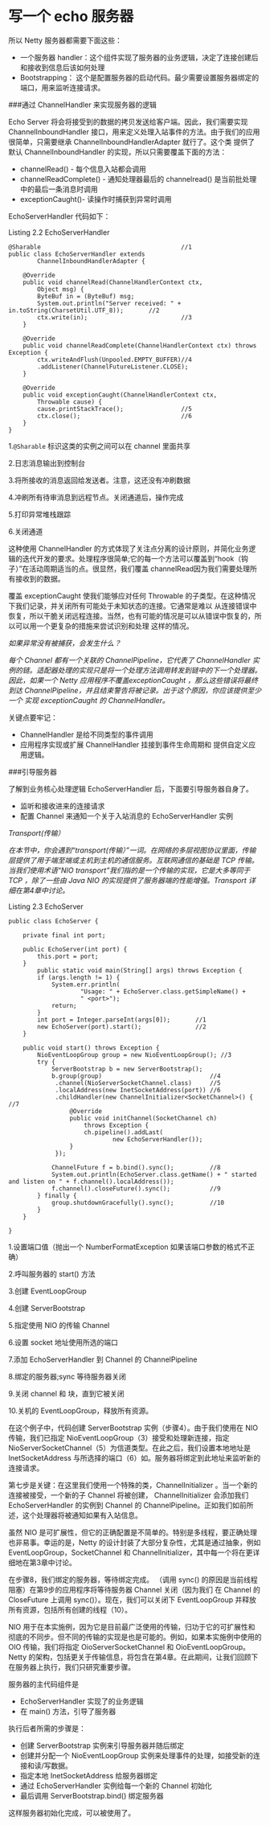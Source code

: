写一个 echo 服务器
======

所以 Netty 服务器都需要下面这些：

* 一个服务器 handler：这个组件实现了服务器的业务逻辑，决定了连接创建后和接收到信息后该如何处理
* Bootstrapping： 这个是配置服务器的启动代码。最少需要设置服务器绑定的端口，用来监听连接请求。

###通过 ChannelHandler 来实现服务器的逻辑

Echo Server 将会将接受到的数据的拷贝发送给客户端。因此，我们需要实现 ChannelInboundHandler 接口，用来定义处理入站事件的方法。由于我们的应用很简单，只需要继承 ChannelInboundHandlerAdapter 就行了。这个类 提供了默认 ChannelInboundHandler 的实现，所以只需要覆盖下面的方法：


* channelRead() - 每个信息入站都会调用
* channelReadComplete() - 通知处理器最后的 channelread() 是当前批处理中的最后一条消息时调用
* exceptionCaught()- 读操作时捕获到异常时调用

EchoServerHandler 代码如下：

Listing 2.2 EchoServerHandler
	
	@Sharable										//1
	public class EchoServerHandler extends
	        ChannelInboundHandlerAdapter {
	
	    @Override
	    public void channelRead(ChannelHandlerContext ctx,
	        Object msg) {
	        ByteBuf in = (ByteBuf) msg;
	        System.out.println("Server received: " + in.toString(CharsetUtil.UTF_8));		//2
	        ctx.write(in);							//3
	    }
	
	    @Override
	    public void channelReadComplete(ChannelHandlerContext ctx) throws Exception {
	        ctx.writeAndFlush(Unpooled.EMPTY_BUFFER)//4
			.addListener(ChannelFutureListener.CLOSE);
	    }
	
	    @Override
	    public void exceptionCaught(ChannelHandlerContext ctx,
	        Throwable cause) {
	        cause.printStackTrace();				//5
	        ctx.close();							//6
	    }
	}

1.`@Sharable` 标识这类的实例之间可以在 channel 里面共享

2.日志消息输出到控制台

3.将所接收的消息返回给发送者。注意，这还没有冲刷数据

4.冲刷所有待审消息到远程节点。关闭通道后，操作完成

5.打印异常堆栈跟踪

6.关闭通道

这种使用 ChannelHandler 的方式体现了关注点分离的设计原则，并简化业务逻辑的迭代开发的要求。处理程序很简单;它的每一个方法可以覆盖到“hook（钩子）”在活动周期适当的点。很显然，我们覆盖 channelRead因为我们需要处理所有接收到的数据。

覆盖 exceptionCaught 使我们能够应对任何 Throwable 的子类型。在这种情况下我们记录，并关闭所有可能处于未知状态的连接。它通常是难以
从连接错误中恢复，所以干脆关闭远程连接。当然，也有可能的情况是可以从错误中恢复的，所以可以用一个更复杂的措施来尝试识别和处理
这样的情况。

*如果异常没有被捕获，会发生什么？*

*每个 Channel 都有一个关联的 ChannelPipeline，它代表了 ChannelHandler 实例的链。适配器处理的实现只是将一个处理方法调用转发到链中的下一个处理器。因此，如果一个 Netty 应用程序不覆盖exceptionCaught ，那么这些错误将最终到达 ChannelPipeline，并且结束警告将被记录。出于这个原因，你应该提供至少一个 实现 exceptionCaught 的 ChannelHandler。*

关键点要牢记：

* ChannelHandler 是给不同类型的事件调用
* 应用程序实现或扩展 ChannelHandler 挂接到事件生命周期和
提供自定义应用逻辑。

###引导服务器

了解到业务核心处理逻辑 EchoServerHandler 后，下面要引导服务器自身了。

* 监听和接收进来的连接请求
* 配置 Channel 来通知一个关于入站消息的 EchoServerHandler 实例

*Transport(传输）*

*在本节中，你会遇到“transport(传输）”一词。在网络的多层视图协议里面，传输层提供了用于端至端或主机到主机的通信服务。互联网通信的基础是 TCP 传输。当我们使用术语“NIO transport”我们指的是一个传输的实现，它是大多等同于 TCP ，除了一些由 Java NIO 的实现提供了服务器端的性能增强。Transport 详细在第4章中讨论。*

Listing 2.3 EchoServer
	
	public class EchoServer {
	
	    private final int port;
	        
	    public EchoServer(int port) {
	        this.port = port;
	    }
		    public static void main(String[] args) throws Exception {
	        if (args.length != 1) {
	            System.err.println(
	                    "Usage: " + EchoServer.class.getSimpleName() +
	                    " <port>");
	            return;
	        }
	        int port = Integer.parseInt(args[0]);		//1
	        new EchoServer(port).start();				//2
	    }

	    public void start() throws Exception {
	        NioEventLoopGroup group = new NioEventLoopGroup(); //3
	        try {
	            ServerBootstrap b = new ServerBootstrap();
	            b.group(group)								//4
	             .channel(NioServerSocketChannel.class)		//5
	             .localAddress(new InetSocketAddress(port))	//6
	             .childHandler(new ChannelInitializer<SocketChannel>() { //7
	                 @Override
	                 public void initChannel(SocketChannel ch) 
	                     throws Exception {
	                     ch.pipeline().addLast(
	                             new EchoServerHandler());
	                 }
	             });
	
	            ChannelFuture f = b.bind().sync();			//8
	            System.out.println(EchoServer.class.getName() + " started and listen on " + f.channel().localAddress());
	            f.channel().closeFuture().sync();			//9
	        } finally {
	            group.shutdownGracefully().sync();			//10
	        }
	    }
	
	}

1.设置端口值（抛出一个 NumberFormatException 如果该端口参数的格式不正确）

2.呼叫服务器的 start() 方法

3.创建 EventLoopGroup

4.创建 ServerBootstrap

5.指定使用 NIO 的传输 Channel

6.设置 socket 地址使用所选的端口

7.添加 EchoServerHandler 到 Channel 的 ChannelPipeline

8.绑定的服务器;sync 等待服务器关闭

9.关闭 channel 和 块，直到它被关闭

10.关机的 EventLoopGroup，释放所有资源。

在这个例子中，代码创建 ServerBootstrap 实例（步骤4）。由于我们使用在 NIO 传输，我们已指定 NioEventLoopGroup（3）接受和处理新连接，指定 NioServerSocketChannel（5）为信道类型。在此之后，我们设置本地地址是 InetSocketAddress 与所选择的端口（6）如。服务器将绑定到此地址来监听新的连接请求。

第七步是关键：在这里我们使用一个特殊的类，ChannelInitializer 。当一个新的连接被接受，一个新的子 Channel 将被创建， ChannelInitializer 会添加我们EchoServerHandler 的实例到 Channel 的 ChannelPipeline。正如我们如前所述，这个处理器将被通知如果有入站信息。

虽然 NIO 是可扩展性，但它的正确配置是不简单的。特别是多线程，要正确处理也非易事。幸运的是，Netty 的设计封装了大部分复杂性，尤其是通过抽象，例如 EventLoopGroup，SocketChannel 和 ChannelInitializer，其中每一个将在更详细地在第3章中讨论。

在步骤8，我们绑定的服务器，等待绑定完成。 （调用 sync() 的原因是当前线程阻塞）在第9步的应用程序将等待服务器 Channel 关闭（因为我们 在 Channel 的 CloseFuture 上调用 sync()）。现在，我们可以关闭下 EventLoopGroup 并释放所有资源，包括所有创建的线程（10）。

NIO 用于在本实施例，因为它是目前最广泛使用的传输，归功于它的可扩展性和彻底的不同步。但不同的传输的实现是也是可能的。例如，如果本实施例中使用的 OIO 传输，我们将指定
OioServerSocketChannel 和 OioEventLoopGroup。 Netty 的架构，包括更关于传输信息，将包含在第4章。在此期间，让我们回顾下在服务器上执行，我们只研究重要步骤。

服务器的主代码组件是

* EchoServerHandler 实现了的业务逻辑
* 在 main() 方法，引导了服务器

执行后者所需的步骤是：
* 创建 ServerBootstrap 实例来引导服务器并随后绑定
* 创建并分配一个 NioEventLoopGroup 实例来处理事件的处理，如接受新的连接和读/写数据。
* 指定本地 InetSocketAddress 给服务器绑定
* 通过 EchoServerHandler 实例给每一个新的 Channel 初始化
* 最后调用 ServerBootstrap.bind() 绑定服务器

这样服务器初始化完成，可以被使用了。

